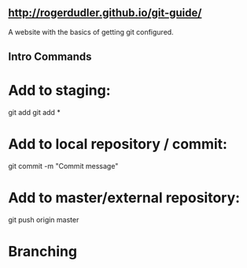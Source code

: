 ## http://rogerdudler.github.io/git-guide/
A website with the basics of getting git configured.

## Intro Commands
# Add to staging:
	
git add <filename>
git add *

# Add to local repository / commit:
git commit -m "Commit message"

# Add to master/external repository:
git push origin master

# Branching
